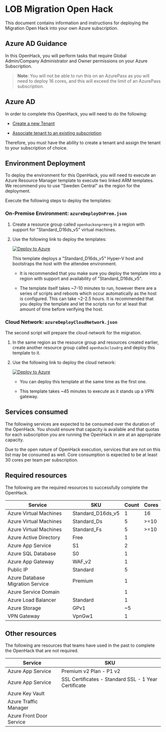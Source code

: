 # LOB Migration Open Hack

This document contains information and instructions for deploying the Migration Open Hack into your own Azure subscription.  

## Azure AD Guidance

In this OpenHack, you will perform tasks that require Global Admin/Company Administrator and Owner permissions on your Azure Subscription.

>**Note**: You will not be able to run this on an AzurePass as you will need to deploy 16 cores, and this will exceed the limit of an AzurePass subscription.

## Azure AD

In order to complete this OpenHack, you will need to do the following:

* [Create a new Tenant](https://docs.microsoft.com/en-us/azure/active-directory/develop/quickstart-create-new-tenant)  

* [Associate tenant to an existing subscription](https://docs.microsoft.com/en-us/azure/active-directory/fundamentals/active-directory-how-subscriptions-associated-directory)  

Therefore, you must have the ability to create a tenant and assign the tenant to your subscription of choice.  

## Environment Deployment

To deploy the environment for this OpenHack, you will need to execute an Azure Resource Manager template to execute two linked ARM templates. We recommend you to use "Sweden Central" as the region for the deployment.

Execute the following steps to deploy the templates:

### On-Premise Environment: `azureDeployOnPrem.json`

1) Create a resource group called `openhackonpremrg` in a region with support for "Standard_D16ds_v5" virtual machines.  

2) Use the following link to deploy the templates:  

    [![Deploy to Azure](OpenHack_BYOS-Migrationimages/media/image1.png)](https://portal.azure.com/#create/Microsoft.Template/uri/https%3A%2F%2Fraw.githubusercontent.com%2Fjonathan-vella%2Fopenhack-migration%2Fmain%2Fresources%2Farmtemplates%2FazuredeployOnPrem.json)

    This template deploys a "Standard_D16ds_v5" Hyper-V host and bootstraps the host with the attendee environment.

    * It is recommended that you make sure you deploy the template into a region with support and availability of "Standard_D16ds_v5".

    * The template itself takes \~7-10 minutes to run, however there are a series of scripts and reboots which occur automatically as the host is configured. This can take \~2-2.5 hours. It is recommended that you deploy the template and let the scripts run for at least that amount of time before verifying the host.

### Cloud Network: `azureDeployCloudNetwork.json`

The second script will prepare the cloud network for the migration.

1) In the same region as the resource group and resources created earlier, create another resource group called `openhackcloudrg` and deploy this template to it.

2) Use the following link to deploy the cloud network:

    [![Deploy to Azure](OpenHack_BYOS-Migrationimages/media/image1.png)](https://portal.azure.com/#create/Microsoft.Template/uri/https%3A%2F%2Fopenhackguides.blob.core.windows.net%2Fopenhack-common-deploy%2Fmigration%2FazureDeployCloudNetwork.json)  

    * You can deploy this template at the same time as the first one.

    * This template takes \~45 minutes to execute as it stands up a VPN gateway.

## Services consumed

The following services are expected to be consumed over the duration of
the OpenHack. You should ensure that capacity is available and that
quotas for each subscription you are running the OpenHack in are at an
appropriate capacity.

Due to the open nature of OpenHack execution, services that are not on
this list may be consumed as well. Core consumption is expected to be at
least 30 cores per team per subscription.

## Required resources

The following are the required resources to successfully complete the
OpenHack.

| Service                          | SKU                 | Count | Cores |
|----------------------------------|-------------------- |-------|-------|
| Azure Virtual Machines           | Standard\_D16ds\_v5 | 1     | 16    |
| Azure Virtual Machines           | Standard\_Ds        | 5     | >=10  |
| Azure Virtual Machines           | Standard\_Fs        | 5     | >=10  |
| Azure Active Directory           | Free                | 1     |       |
| Azure App Service                | S1                  | 2     |       |
| Azure SQL Database               | S0                  | 1     |       |
| Azure App Gateway                | WAF\_v2             | 1     |       |
| Public IP                        | Standard            | 5     |       |
| Azure Database Migration Service | Premium             | 1     |       |
| Azure Service Domain             |                     | 1     |       |
| Azure Load Balancer              | Standard            | 1     |       |
| Azure Storage                    | GPv1                | ~5    |       |
| VPN Gateway                      | VpnGw1              | 1     |       |

## Other resources

The following are resources that teams have used in the past to complete
the OpenHack that are not required.

| Service                          | SKU                     |
|----------------------------------|-------------------------|
| Azure App Service                | Premium v2 Plan - P1 v2 |
| Azure App Service                | SSL Certificates - Standard SSL - 1 Year Certificate |  
| Azure Key Vault                  |                         |  
| Azure Traffic Manager            |                         |  
| Azure Front Door Service         |                         |  
